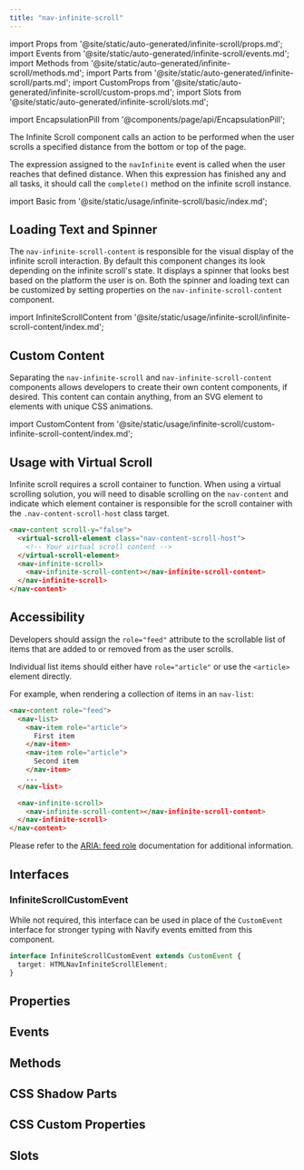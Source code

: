 ```yaml
---
title: "nav-infinite-scroll"
---
```


import Props from '@site/static/auto-generated/infinite-scroll/props.md';
import Events from '@site/static/auto-generated/infinite-scroll/events.md';
import Methods from '@site/static/auto-generated/infinite-scroll/methods.md';
import Parts from '@site/static/auto-generated/infinite-scroll/parts.md';
import CustomProps from '@site/static/auto-generated/infinite-scroll/custom-props.md';
import Slots from '@site/static/auto-generated/infinite-scroll/slots.md';

<head>
  <title>Infinite Scroller | nav-infinite-scroll Action Component</title>
  <meta name="description" content="The nav-infinite-scroll component calls an action to be performed when the user scrolls a specified distance from the bottom or top of the page." />
</head>

import EncapsulationPill from '@components/page/api/EncapsulationPill';


The Infinite Scroll component calls an action to be performed when the user scrolls a specified distance from the bottom or top of the page.

The expression assigned to the `navInfinite` event is called when the user reaches that defined distance. When this expression has finished any and all tasks, it should call the `complete()` method on the infinite scroll instance.

import Basic from '@site/static/usage/infinite-scroll/basic/index.md';

<Basic />

## Loading Text and Spinner

The `nav-infinite-scroll-content` is responsible for the visual display of the infinite scroll interaction. By default this component changes its look depending on the infinite scroll's state. It displays a spinner that looks best based on the platform the user is on. Both the spinner and loading text can be customized by setting properties on the `nav-infinite-scroll-content` component.

import InfiniteScrollContent from '@site/static/usage/infinite-scroll/infinite-scroll-content/index.md';

<InfiniteScrollContent />

## Custom Content

Separating the `nav-infinite-scroll` and `nav-infinite-scroll-content` components allows developers to create their own content components, if desired. This content can contain anything, from an SVG element to elements with unique CSS animations.

import CustomContent from '@site/static/usage/infinite-scroll/custom-infinite-scroll-content/index.md';

<CustomContent />

## Usage with Virtual Scroll

Infinite scroll requires a scroll container to function. When using a virtual scrolling solution, you will need to disable scrolling on the `nav-content` and indicate which element container is responsible for the scroll container with the `.nav-content-scroll-host` class target.

```html
<nav-content scroll-y="false">
  <virtual-scroll-element class="nav-content-scroll-host">
    <!-- Your virtual scroll content -->
  </virtual-scroll-element>
  <nav-infinite-scroll>
    <nav-infinite-scroll-content></nav-infinite-scroll-content>
  </nav-infinite-scroll>
</nav-content>
```

## Accessibility

Developers should assign the `role="feed"` attribute to the scrollable list of items that are added to or removed from as the user scrolls.

Individual list items should either have `role="article"` or use the `<article>` element directly.

For example, when rendering a collection of items in an `nav-list`:

```html
<nav-content role="feed">
  <nav-list>
    <nav-item role="article">
      First item
    </nav-item>
    <nav-item role="article">
      Second item
    </nav-item>
    ...
  </nav-list>

  <nav-infinite-scroll>
    <nav-infinite-scroll-content></nav-infinite-scroll-content>
  </nav-infinite-scroll>
</nav-content>
```

Please refer to the [ARIA: feed role](https://developer.mozilla.org/en-US/docs/Web/Accessibility/ARIA/Roles/feed_role) documentation for additional information.

## Interfaces

### InfiniteScrollCustomEvent

While not required, this interface can be used in place of the `CustomEvent` interface for stronger typing with Navify events emitted from this component.

```typescript
interface InfiniteScrollCustomEvent extends CustomEvent {
  target: HTMLNavInfiniteScrollElement;
}
```

## Properties
<Props />

## Events
<Events />

## Methods
<Methods />

## CSS Shadow Parts
<Parts />

## CSS Custom Properties
<CustomProps />

## Slots
<Slots />